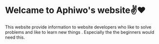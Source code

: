 <h1>Welcame to Aphiwo's website✌️❤️</h1>
This website provide information to website developers who like to solve problems and like to learn new things .</h1>
Especially the the beginners would need this.
